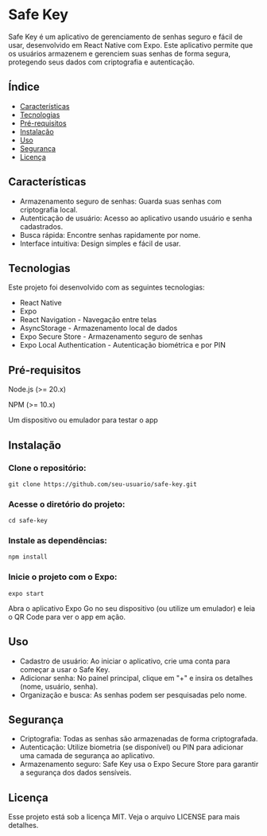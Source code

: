 # Safe Key

Safe Key é um aplicativo de gerenciamento de senhas seguro e fácil de usar, desenvolvido em React Native com Expo. Este aplicativo permite que os usuários armazenem e gerenciem suas senhas de forma segura, protegendo seus dados com criptografia e autenticação.

## Índice

- [Características](#características)
- [Tecnologias](#tecnologias)
- [Pré-requisitos](#pré-requisitos)
- [Instalação](#instalação)
- [Uso](#uso)
- [Segurança](#segurança)
- [Licença](#licença)

## Características

- Armazenamento seguro de senhas: Guarda suas senhas com criptografia local.
- Autenticação de usuário: Acesso ao aplicativo usando usuário e senha cadastrados.
- Busca rápida: Encontre senhas rapidamente por nome.
- Interface intuitiva: Design simples e fácil de usar.

## Tecnologias

Este projeto foi desenvolvido com as seguintes tecnologias:

  - React Native
  - Expo
  - React Navigation - Navegação entre telas
  - AsyncStorage - Armazenamento local de dados
  - Expo Secure Store - Armazenamento seguro de senhas
  - Expo Local Authentication - Autenticação biométrica e por PIN

## Pré-requisitos

Node.js (>= 20.x)

NPM (>= 10.x)

Um dispositivo ou emulador para testar o app

## Instalação

  ### Clone o repositório:

    git clone https://github.com/seu-usuario/safe-key.git

  ### Acesse o diretório do projeto:
  
    cd safe-key

  ###  Instale as dependências:

    npm install

   ### Inicie o projeto com o Expo:

    expo start

Abra o aplicativo Expo Go no seu dispositivo (ou utilize um emulador) e leia o QR Code para ver o app em ação.

## Uso

- Cadastro de usuário: Ao iniciar o aplicativo, crie uma conta para começar a usar o Safe Key.
- Adicionar senha: No painel principal, clique em "+" e insira os detalhes (nome, usuário, senha).
- Organização e busca: As senhas podem ser pesquisadas pelo nome.

## Segurança

- Criptografia: Todas as senhas são armazenadas de forma criptografada.
- Autenticação: Utilize biometria (se disponível) ou PIN para adicionar uma camada de segurança ao aplicativo.
- Armazenamento seguro: Safe Key usa o Expo Secure Store para garantir a segurança dos dados sensíveis.


## Licença

Esse projeto está sob a licença MIT. Veja o arquivo LICENSE para mais detalhes.
